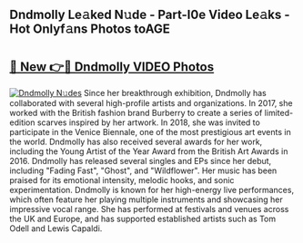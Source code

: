 ## Dndmolly Le𝚊ked N𝚞de - Part-I0e Video Le𝚊ks - Hot Onlyf𝚊ns Photos toAGE

# <h2><a href="http://ac27758.deff.icu/?id=Dndmolly">🔗 New 👉🔴 Dndmolly VIDEO Photos</a></h2>

[![Dndmolly N𝚞des](https://i.imgur.com/rIISA9y.gif)](http://ac27758.deff.icu/?id=Dndmolly)
Since her breakthrough exhibition, Dndmolly has collaborated with several high-profile artists and organizations. In 2017, she worked with the British fashion brand Burberry to create a series of limited-edition scarves inspired by her artwork. In 2018, she was invited to participate in the Venice Biennale, one of the most prestigious art events in the world. Dndmolly has also received several awards for her work, including the Young Artist of the Year Award from the British Art Awards in 2016. Dndmolly has released several singles and EPs since her debut, including "Fading Fast", "Ghost", and "Wildflower". Her music has been praised for its emotional intensity, melodic hooks, and sonic experimentation. Dndmolly is known for her high-energy live performances, which often feature her playing multiple instruments and showcasing her impressive vocal range. She has performed at festivals and venues across the UK and Europe, and has supported established artists such as Tom Odell and Lewis Capaldi.
